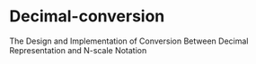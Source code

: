 # Decimal-conversion
The Design and Implementation of Conversion Between Decimal Representation and N-scale Notation

